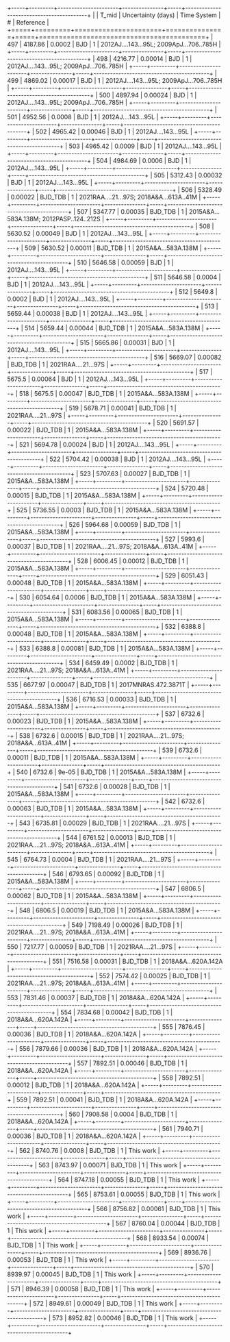 +-----+---------+----------------------+---------------+-----+------------------------------------------+
|     |   T_mid |   Uncertainty (days) | Time System   |   # | Reference                                |
+=====+=========+======================+===============+=====+==========================================+
| 497 | 4187.86 |              0.0002  | BJD           |   1 | 2012AJ....143...95L; 2009ApJ...706..785H |
+-----+---------+----------------------+---------------+-----+------------------------------------------+
| 498 | 4216.77 |              0.00014 | BJD           |   1 | 2012AJ....143...95L; 2009ApJ...706..785H |
+-----+---------+----------------------+---------------+-----+------------------------------------------+
| 499 | 4869.02 |              0.00017 | BJD           |   1 | 2012AJ....143...95L; 2009ApJ...706..785H |
+-----+---------+----------------------+---------------+-----+------------------------------------------+
| 500 | 4897.94 |              0.00024 | BJD           |   1 | 2012AJ....143...95L; 2009ApJ...706..785H |
+-----+---------+----------------------+---------------+-----+------------------------------------------+
| 501 | 4952.56 |              0.0008  | BJD           |   1 | 2012AJ....143...95L                      |
+-----+---------+----------------------+---------------+-----+------------------------------------------+
| 502 | 4965.42 |              0.00046 | BJD           |   1 | 2012AJ....143...95L                      |
+-----+---------+----------------------+---------------+-----+------------------------------------------+
| 503 | 4965.42 |              0.0009  | BJD           |   1 | 2012AJ....143...95L                      |
+-----+---------+----------------------+---------------+-----+------------------------------------------+
| 504 | 4984.69 |              0.0006  | BJD           |   1 | 2012AJ....143...95L                      |
+-----+---------+----------------------+---------------+-----+------------------------------------------+
| 505 | 5312.43 |              0.00032 | BJD           |   1 | 2012AJ....143...95L                      |
+-----+---------+----------------------+---------------+-----+------------------------------------------+
| 506 | 5328.49 |              0.00022 | BJD_TDB       |   1 | 2021RAA....21...97S; 2018A&A...613A..41M |
+-----+---------+----------------------+---------------+-----+------------------------------------------+
| 507 | 5347.77 |              0.00035 | BJD_TDB       |   1 | 2015A&A…583A.138M; 2012PASP..124..212S   |
+-----+---------+----------------------+---------------+-----+------------------------------------------+
| 508 | 5630.52 |              0.00049 | BJD           |   1 | 2012AJ....143...95L                      |
+-----+---------+----------------------+---------------+-----+------------------------------------------+
| 509 | 5630.52 |              0.00011 | BJD_TDB       |   1 | 2015A&A...583A.138M                      |
+-----+---------+----------------------+---------------+-----+------------------------------------------+
| 510 | 5646.58 |              0.00059 | BJD           |   1 | 2012AJ....143...95L                      |
+-----+---------+----------------------+---------------+-----+------------------------------------------+
| 511 | 5646.58 |              0.0004  | BJD           |   1 | 2012AJ....143...95L                      |
+-----+---------+----------------------+---------------+-----+------------------------------------------+
| 512 | 5649.8  |              0.0002  | BJD           |   1 | 2012AJ....143...95L                      |
+-----+---------+----------------------+---------------+-----+------------------------------------------+
| 513 | 5659.44 |              0.00038 | BJD           |   1 | 2012AJ....143...95L                      |
+-----+---------+----------------------+---------------+-----+------------------------------------------+
| 514 | 5659.44 |              0.00044 | BJD_TDB       |   1 | 2015A&A...583A.138M                      |
+-----+---------+----------------------+---------------+-----+------------------------------------------+
| 515 | 5665.86 |              0.00031 | BJD           |   1 | 2012AJ....143...95L                      |
+-----+---------+----------------------+---------------+-----+------------------------------------------+
| 516 | 5669.07 |              0.00082 | BJD_TDB       |   1 | 2021RAA....21...97S                      |
+-----+---------+----------------------+---------------+-----+------------------------------------------+
| 517 | 5675.5  |              0.00064 | BJD           |   1 | 2012AJ....143...95L                      |
+-----+---------+----------------------+---------------+-----+------------------------------------------+
| 518 | 5675.5  |              0.00047 | BJD_TDB       |   1 | 2015A&A...583A.138M                      |
+-----+---------+----------------------+---------------+-----+------------------------------------------+
| 519 | 5678.71 |              0.00041 | BJD_TDB       |   1 | 2021RAA....21...97S                      |
+-----+---------+----------------------+---------------+-----+------------------------------------------+
| 520 | 5691.57 |              0.00022 | BJD_TDB       |   1 | 2015A&A...583A.138M                      |
+-----+---------+----------------------+---------------+-----+------------------------------------------+
| 521 | 5694.78 |              0.00024 | BJD           |   1 | 2012AJ....143...95L                      |
+-----+---------+----------------------+---------------+-----+------------------------------------------+
| 522 | 5704.42 |              0.00038 | BJD           |   1 | 2012AJ....143...95L                      |
+-----+---------+----------------------+---------------+-----+------------------------------------------+
| 523 | 5707.63 |              0.00027 | BJD_TDB       |   1 | 2015A&A...583A.138M                      |
+-----+---------+----------------------+---------------+-----+------------------------------------------+
| 524 | 5720.48 |              0.00015 | BJD_TDB       |   1 | 2015A&A...583A.138M                      |
+-----+---------+----------------------+---------------+-----+------------------------------------------+
| 525 | 5736.55 |              0.0003  | BJD_TDB       |   1 | 2015A&A...583A.138M                      |
+-----+---------+----------------------+---------------+-----+------------------------------------------+
| 526 | 5964.68 |              0.00059 | BJD_TDB       |   1 | 2015A&A...583A.138M                      |
+-----+---------+----------------------+---------------+-----+------------------------------------------+
| 527 | 5993.6  |              0.00037 | BJD_TDB       |   1 | 2021RAA....21...97S; 2018A&A...613A..41M |
+-----+---------+----------------------+---------------+-----+------------------------------------------+
| 528 | 6006.45 |              0.00012 | BJD_TDB       |   1 | 2015A&A...583A.138M                      |
+-----+---------+----------------------+---------------+-----+------------------------------------------+
| 529 | 6051.43 |              0.00048 | BJD_TDB       |   1 | 2015A&A...583A.138M                      |
+-----+---------+----------------------+---------------+-----+------------------------------------------+
| 530 | 6054.64 |              0.0006  | BJD_TDB       |   1 | 2015A&A...583A.138M                      |
+-----+---------+----------------------+---------------+-----+------------------------------------------+
| 531 | 6083.56 |              0.00065 | BJD_TDB       |   1 | 2015A&A...583A.138M                      |
+-----+---------+----------------------+---------------+-----+------------------------------------------+
| 532 | 6388.8  |              0.00048 | BJD_TDB       |   1 | 2015A&A...583A.138M                      |
+-----+---------+----------------------+---------------+-----+------------------------------------------+
| 533 | 6388.8  |              0.00081 | BJD_TDB       |   1 | 2015A&A...583A.138M                      |
+-----+---------+----------------------+---------------+-----+------------------------------------------+
| 534 | 6459.49 |              0.0002  | BJD_TDB       |   1 | 2021RAA....21...97S; 2018A&A...613A..41M |
+-----+---------+----------------------+---------------+-----+------------------------------------------+
| 535 | 6677.97 |              0.00047 | BJD_TDB       |   1 | 2017MNRAS.472.3871T                      |
+-----+---------+----------------------+---------------+-----+------------------------------------------+
| 536 | 6716.53 |              0.00033 | BJD_TDB       |   1 | 2015A&A...583A.138M                      |
+-----+---------+----------------------+---------------+-----+------------------------------------------+
| 537 | 6732.6  |              0.00023 | BJD_TDB       |   1 | 2015A&A...583A.138M                      |
+-----+---------+----------------------+---------------+-----+------------------------------------------+
| 538 | 6732.6  |              0.00015 | BJD_TDB       |   1 | 2021RAA....21...97S; 2018A&A...613A..41M |
+-----+---------+----------------------+---------------+-----+------------------------------------------+
| 539 | 6732.6  |              0.00011 | BJD_TDB       |   1 | 2015A&A...583A.138M                      |
+-----+---------+----------------------+---------------+-----+------------------------------------------+
| 540 | 6732.6  |              9e-05   | BJD_TDB       |   1 | 2015A&A...583A.138M                      |
+-----+---------+----------------------+---------------+-----+------------------------------------------+
| 541 | 6732.6  |              0.00028 | BJD_TDB       |   1 | 2015A&A...583A.138M                      |
+-----+---------+----------------------+---------------+-----+------------------------------------------+
| 542 | 6732.6  |              0.00063 | BJD_TDB       |   1 | 2015A&A...583A.138M                      |
+-----+---------+----------------------+---------------+-----+------------------------------------------+
| 543 | 6735.81 |              0.00029 | BJD_TDB       |   1 | 2021RAA....21...97S                      |
+-----+---------+----------------------+---------------+-----+------------------------------------------+
| 544 | 6761.52 |              0.00013 | BJD_TDB       |   1 | 2021RAA....21...97S; 2018A&A...613A..41M |
+-----+---------+----------------------+---------------+-----+------------------------------------------+
| 545 | 6764.73 |              0.0004  | BJD_TDB       |   1 | 2021RAA....21...97S                      |
+-----+---------+----------------------+---------------+-----+------------------------------------------+
| 546 | 6793.65 |              0.00092 | BJD_TDB       |   1 | 2015A&A...583A.138M                      |
+-----+---------+----------------------+---------------+-----+------------------------------------------+
| 547 | 6806.5  |              0.00062 | BJD_TDB       |   1 | 2015A&A...583A.138M                      |
+-----+---------+----------------------+---------------+-----+------------------------------------------+
| 548 | 6806.5  |              0.00019 | BJD_TDB       |   1 | 2015A&A...583A.138M                      |
+-----+---------+----------------------+---------------+-----+------------------------------------------+
| 549 | 7198.49 |              0.00026 | BJD_TDB       |   1 | 2021RAA....21...97S; 2018A&A...613A..41M |
+-----+---------+----------------------+---------------+-----+------------------------------------------+
| 550 | 7217.77 |              0.00059 | BJD_TDB       |   1 | 2021RAA....21...97S                      |
+-----+---------+----------------------+---------------+-----+------------------------------------------+
| 551 | 7516.58 |              0.00031 | BJD_TDB       |   1 | 2018A&A...620A.142A                      |
+-----+---------+----------------------+---------------+-----+------------------------------------------+
| 552 | 7574.42 |              0.00025 | BJD_TDB       |   1 | 2021RAA....21...97S; 2018A&A...613A..41M |
+-----+---------+----------------------+---------------+-----+------------------------------------------+
| 553 | 7831.46 |              0.00037 | BJD_TDB       |   1 | 2018A&A...620A.142A                      |
+-----+---------+----------------------+---------------+-----+------------------------------------------+
| 554 | 7834.68 |              0.00042 | BJD_TDB       |   1 | 2018A&A...620A.142A                      |
+-----+---------+----------------------+---------------+-----+------------------------------------------+
| 555 | 7876.45 |              0.00036 | BJD_TDB       |   1 | 2018A&A...620A.142A                      |
+-----+---------+----------------------+---------------+-----+------------------------------------------+
| 556 | 7879.66 |              0.00036 | BJD_TDB       |   1 | 2018A&A...620A.142A                      |
+-----+---------+----------------------+---------------+-----+------------------------------------------+
| 557 | 7892.51 |              0.00046 | BJD_TDB       |   1 | 2018A&A...620A.142A                      |
+-----+---------+----------------------+---------------+-----+------------------------------------------+
| 558 | 7892.51 |              0.00012 | BJD_TDB       |   1 | 2018A&A...620A.142A                      |
+-----+---------+----------------------+---------------+-----+------------------------------------------+
| 559 | 7892.51 |              0.00041 | BJD_TDB       |   1 | 2018A&A...620A.142A                      |
+-----+---------+----------------------+---------------+-----+------------------------------------------+
| 560 | 7908.58 |              0.0004  | BJD_TDB       |   1 | 2018A&A...620A.142A                      |
+-----+---------+----------------------+---------------+-----+------------------------------------------+
| 561 | 7940.71 |              0.00036 | BJD_TDB       |   1 | 2018A&A...620A.142A                      |
+-----+---------+----------------------+---------------+-----+------------------------------------------+
| 562 | 8740.76 |              0.0008  | BJD_TDB       |   1 | This work                                |
+-----+---------+----------------------+---------------+-----+------------------------------------------+
| 563 | 8743.97 |              0.00071 | BJD_TDB       |   1 | This work                                |
+-----+---------+----------------------+---------------+-----+------------------------------------------+
| 564 | 8747.18 |              0.00055 | BJD_TDB       |   1 | This work                                |
+-----+---------+----------------------+---------------+-----+------------------------------------------+
| 565 | 8753.61 |              0.00055 | BJD_TDB       |   1 | This work                                |
+-----+---------+----------------------+---------------+-----+------------------------------------------+
| 566 | 8756.82 |              0.00061 | BJD_TDB       |   1 | This work                                |
+-----+---------+----------------------+---------------+-----+------------------------------------------+
| 567 | 8760.04 |              0.00044 | BJD_TDB       |   1 | This work                                |
+-----+---------+----------------------+---------------+-----+------------------------------------------+
| 568 | 8933.54 |              0.00074 | BJD_TDB       |   1 | This work                                |
+-----+---------+----------------------+---------------+-----+------------------------------------------+
| 569 | 8936.76 |              0.00053 | BJD_TDB       |   1 | This work                                |
+-----+---------+----------------------+---------------+-----+------------------------------------------+
| 570 | 8939.97 |              0.00045 | BJD_TDB       |   1 | This work                                |
+-----+---------+----------------------+---------------+-----+------------------------------------------+
| 571 | 8946.39 |              0.00058 | BJD_TDB       |   1 | This work                                |
+-----+---------+----------------------+---------------+-----+------------------------------------------+
| 572 | 8949.61 |              0.00049 | BJD_TDB       |   1 | This work                                |
+-----+---------+----------------------+---------------+-----+------------------------------------------+
| 573 | 8952.82 |              0.00046 | BJD_TDB       |   1 | This work                                |
+-----+---------+----------------------+---------------+-----+------------------------------------------+